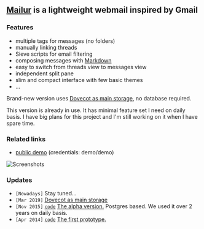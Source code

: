 ## [Mailur] is a lightweight webmail inspired by Gmail

### Features
- multiple tags for messages (no folders)
- manually linking threads
- Sieve scripts for email filtering
- composing messages with [Markdown][]
- easy to switch from threads view to messages view
- independent split pane
- slim and compact interface with few basic themes
- ...

Brand-new version uses [Dovecot as main storage][mlr-dovecot], no database required.

This version is already in use. It has minimal feature set I need on daily basis. I have big plans for this project and I'm still working on it when I have spare time.

### Related links
- [public demo][demo] (credentials: demo/demo)

![Screenshots](https://pusto.org/mailur/screenshots.gif)

[Mailur]: https://pusto.org/mailur/
[demo]: http://demo.pusto.org
[vimeo]: https://vimeo.com/259140545
[mlr-dovecot]: /mailur/dovecot/
[Markdown]: https://daringfireball.net/projects/markdown/syntax

### Updates
- `[Nowadays]` Stay tuned...
- `[Mar 2019]` [Dovecot as main storage][mlr-dovecot]
- `[Nov 2015]` [`code`][v02code] [The alpha version.][v02post] Postgres based. We used it over 2 years on daily basis.
- `[Apr 2014]` [`code`][v01code] [The first prototype.][v01post]

[v02code]: https://github.com/naskoro/mailur-pg
[v02post]: https://pusto.org/mailur/alpha/
[v01code]: https://github.com/naskoro/mailur-pg/tree/prototype
[v01post]: https://pusto.org/mailur/intro/
